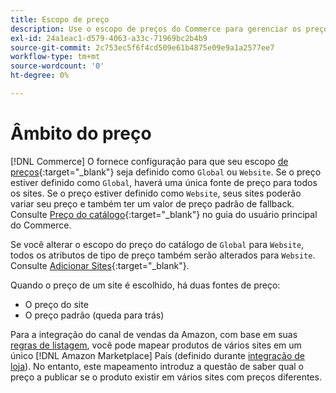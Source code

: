 ```yaml
---
title: Escopo de preço
description: Use o escopo de preços do Commerce para gerenciar os preços de acordo com vários sites ou globalmente.
exl-id: 24a1eac1-d579-4063-a33c-71969bc2b4b9
source-git-commit: 2c753ec5f6f4cd509e61b4875e09e9a1a2577ee7
workflow-type: tm+mt
source-wordcount: '0'
ht-degree: 0%

---
```


# Âmbito do preço

[!DNL Commerce] O fornece configuração para que seu escopo  [de preços](https://docs.magento.com/user-guide/configuration/catalog/catalog.html#price){:target=&quot;_blank&quot;} seja definido como  `Global` ou  `Website`. Se o preço estiver definido como `Global`, haverá uma única fonte de preço para todos os sites. Se o preço estiver definido como `Website`, seus sites poderão variar seu preço e também ter um valor de preço padrão de fallback. Consulte [Preço do catálogo](https://docs.magento.com/user-guide/configuration/catalog/catalog.html#price){:target=&quot;_blank&quot;} no guia do usuário principal do Commerce.

Se você alterar o escopo do preço do catálogo de `Global` para `Website`, todos os atributos de tipo de preço também serão alterados para `Website`. Consulte [Adicionar Sites](https://docs.magento.com/user-guide/stores/stores-all-create-website.html){:target=&quot;_blank&quot;}.

Quando o preço de um site é escolhido, há duas fontes de preço:

- O preço do site
- O preço padrão (queda para trás)

Para a integração do canal de vendas da Amazon, com base em suas [regras de listagem](./listing-rules.md), você pode mapear produtos de vários sites em um único [!DNL Amazon Marketplace] País (definido durante [integração de loja](./store-integration.md)). No entanto, este mapeamento introduz a questão de saber qual o preço a publicar se o produto existir em vários sites com preços diferentes.
